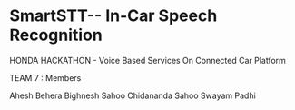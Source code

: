 # SmartSTT-- In-Car Speech Recognition

HONDA HACKATHON - Voice Based Services On Connected Car Platform

TEAM 7 : Members

Ahesh Behera
Bighnesh Sahoo
Chidananda Sahoo
Swayam Padhi
